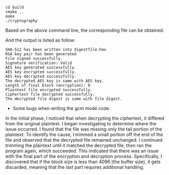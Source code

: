 ```
cd build
cmake ..
make
./cryptography
```

Based on the above command line, the corresponding file can be obtained.

And the output is listed as follow:
```
SHA-512 has been written into digestfile.hex
RSA key pair has been generated
File signed successfully.
Signature verification: Valid
AES key generated successfully.
AES key encrypted successfully.
AES key decrypted successfully.
The decrypted AES key is same with AES key.
Length of final block (encryption): 0
Plaintext file encrypted successfully.
Ciphertext file decrypted successfully.
The decrypted file digest is same with file digest.
```

* Some bugs when writing the gcm mode code.

In the initial phase, I noticed that when decrypting the ciphertext, it differed from the original plaintext. I began investigating to determine where the issue occurred. I found that the file was missing only the tail portion of the plaintext. To identify the cause, I trimmed a small portion off the end of the file and observed that the decrypted file remained unchanged. I continued trimming the plaintext until it matched the decrypted file, then ran the program again, which succeeded. This indicated that there was an issue with the final part of the encryption and decryption process. Specifically, I discovered that if the block size is less than 4096 (the buffer size), it gets discarded, meaning that the last part requires additional handling.